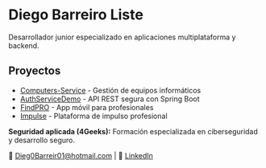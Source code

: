 # Diego Barreiro Liste
Desarrollador junior especializado en aplicaciones multiplataforma y backend.

## Proyectos
- [Computers-Service](https://github.com/Dieg0bl/Computers-Service) - Gestión de equipos informáticos
- [AuthServiceDemo](https://github.com/Dieg0bl/AuthServiceDemo) - API REST segura con Spring Boot  
- [FindPRO](https://github.com/Dieg0bl/FindPRO) - App móvil para profesionales
- [Impulse](https://github.com/Dieg0bl/Impulse) - Plataforma de impulso profesional

**Seguridad aplicada (4Geeks):** Formación especializada en ciberseguridad y desarrollo seguro.

📧 [Dieg0Barreir01@hotmail.com](mailto:Dieg0Barreir01@hotmail.com) | 💼 [LinkedIn](https://www.linkedin.com/in/diego-barreiro-20580826b/)
